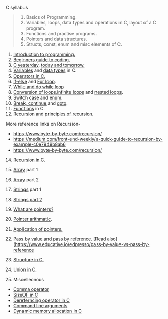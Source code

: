 C syllabus

> 1) Basics of Programming.
> 2) Variables, loops, data types and operations in C, layout of a C program.
> 3) Functions and practise programs.
> 4) Pointers and data structures.
> 5) Structs, const, enum and misc elements of C.

1) [Introduction to programming.](https://www.educative.io/blog/beginners-guide-to-computers-and-programming?aid=5082902844932096&utm_source=google&utm_medium=cpc&utm_campaign=bit_manipulation&utm_content=dynamic&utm_term=&utm_campaign=%5BCourse%5D+Bit+Manipulation&utm_source=adwords&utm_medium=ppc&hsa_acc=5451446008&hsa_cam=12577945673&hsa_grp=120129464112&hsa_ad=517632685625&hsa_src=g&hsa_tgt=aud-597782228546:dsa-1265146601474&hsa_kw=&hsa_mt=b&hsa_net=adwords&hsa_ver=3&gclid=Cj0KCQjw8eOLBhC1ARIsAOzx5cFp6yfUkXLeJggrYHUq1REDaGzunCflRzS-FirAPOcvrs0pIFY87KAaAt3AEALw_wcB)
2) [Beginners guide to coding.](https://www.educative.io/blog/learn-how-to-code-beginners-guide)
3) [C yesterday,](https://github.com/WonderPro/Batch-2021/blob/6b482c1dc40bbafb4e88f8f0ebcaf0a911a8c344/Content/More%20about%20C/README.md)     [ today and tomorrow.](https://www.educative.io/blog/now-is-the-perfect-time-to-learn-c)
4) [Variables](https://www.geeksforgeeks.org/variables-and-keywords-in-c/) and [data types](https://www.programiz.com/c-programming/c-data-types) in C.
5) [Operators in C.](https://www.programiz.com/c-programming/c-operators)
6) [If-else](https://www.programiz.com/c-programming/c-if-else-statement) and [For loop](https://www.programiz.com/c-programming/c-for-loop).
7) [While and do while loop](https://www.programiz.com/c-programming/c-do-while-loops)
8) [Conversion of loops](https://www.equestionanswers.com/c/for-loop-while-loop.php),[infinite loops](https://www.javatpoint.com/infinite-loop-in-c) and [nested loops](https://www.javatpoint.com/nested-loops-in-c).
9) [Switch case](https://www.programiz.com/c-programming/c-switch-case-statement) and [enum](https://www.geeksforgeeks.org/enumeration-enum-c/).
10) [Break, continue](https://www.programiz.com/c-programming/c-break-continue-statement),and [goto](https://www.tutorialspoint.com/cprogramming/c_goto_statement.htm).
11) [Functions](https://www.javatpoint.com/functions-in-c) in C.
12) [Recursion](https://www.tutorialspoint.com/cprogramming/c_recursion.htm) and [principles of recursion](http://www.cems.uwe.ac.uk/~irjohnso/coursenotes/lrc/lect/lect4b1.html).

More reference links on Recursion- 
- https://www.byte-by-byte.com/recursion/
- https://medium.com/front-end-weekly/a-quick-guide-to-recursion-by-example-c0e7949b8ab6
- https://www.byte-by-byte.com/recursion/


14) [Recursion in C.](https://www.javatpoint.com/recursion-in-c)
15) [Array](https://www.programiz.com/c-programming/c-arrays) part 1
16) [Array](https://www.geeksforgeeks.org/arrays-in-c-cpp/) part 2
17) [Strings](https://www.programiz.com/c-programming/c-strings) part 1
18) [Strings part 2](https://www.codingame.com/playgrounds/14213/how-to-play-with-strings-in-c/what-is-a-string-in-c)
19) [What are pointers?](https://www.javatpoint.com/c-pointers)
20) [Pointer arithmatic](https://www.tutorialspoint.com/cprogramming/c_pointer_arithmetic.htm).
21) [Application of pointers.](https://www.geeksforgeeks.org/applications-of-pointers-in-c-cpp/)
22) [Pass by value and pass by reference.](https://www.geeksforgeeks.org/difference-between-call-by-value-and-call-by-reference/) 
[Read also](https://www.educative.io/edpresso/pass-by-value-vs-pass-by-reference

23) [Structure in C.](https://www.javatpoint.com/structure-in-c)
24) [Union in C.](https://www.naukri.com/learning/articles/difference-between-structure-and-union-in-c/)
25) Miscelleonous
- [Comma operator](https://www.geeksforgeeks.org/a-comma-operator-question/)
- [SizeOF in C](https://www.javatpoint.com/size-of-operator-in-c)
- [Dereferncing operator in C](https://www.javatpoint.com/c-dereference-pointer#:~:text=The%20dereference%20operator%20is%20also,this%20pointer%20will%20be%20returned.)
- [Command line arguments](https://www.geeksforgeeks.org/command-line-arguments-in-c-cpp/)
- [Dynamic memory allocation in C](https://www.geeksforgeeks.org/dynamic-memory-allocation-in-c-using-malloc-calloc-free-and-realloc/)
